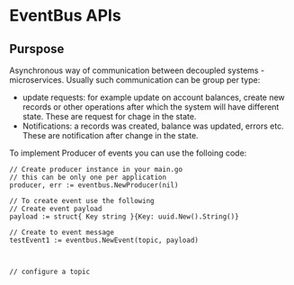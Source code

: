 # EventBus APIs

## Purspose

Asynchronous way of communication between decoupled systems - microservices. Usually such communication can be group per type:

- update requests: for example update on account balances, create new records or other operations after which the system will have different state.
  These are request for chage in the state.
- Notifications: a records was created, balance was updated, errors etc.
  These are notification after change in the state.

To implement Producer of events you can use the folloing code:

```
// Create producer instance in your main.go
// this can be only one per application
producer, err := eventbus.NewProducer(nil)

// To create event use the following
// Create event payload
payload := struct{ Key string }{Key: uuid.New().String()}

// Create to event message
testEvent1 := eventbus.NewEvent(topic, payload)



// configure a topic

```
